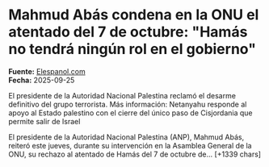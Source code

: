 # Mahmud Abás condena en la ONU el atentado del 7 de octubre: "Hamás no tendrá ningún rol en el gobierno"

**Fuente:** [Elespanol.com](https://www.elespanol.com/mundo/20250925/mahmud-abas-condena-onu-atentado-octubre-hamas-no-ningun-rol-gobierno/1003743941232_0.html)  
**Fecha:** 2025-09-25

El presidente de la Autoridad Nacional Palestina reclamó el desarme definitivo del grupo terrorista.
Más información: Netanyahu responde al apoyo al Estado palestino con el cierre del único paso de Cisjordania que permite salir de Israel

El presidente de la Autoridad Nacional Palestina (ANP), Mahmud Abás, reiteró este jueves, durante su intervención en la Asamblea General de la ONU, su rechazo al atentado de Hamás del 7 de octubre de… [+1339 chars]
